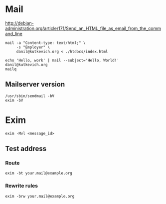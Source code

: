 # Mail

<http://debian-administration.org/article/171/Send_an_HTML_file_as_email_from_the_command_line>

    mail -a "Content-type: text/html;" \
         -s "Employer" \
         danil@kutkevich.org < ./htdocs/index.html

    echo 'Hello, work' | mail --subject='Hello, World!' danil@kutkevich.org
    mailq

## Mailserver version

    /usr/sbin/sendmail -bV
    exim -bV

# Exim

    exim -Mvl <message_id>

## Test address

### Route

    exim -bt your.mail@example.org

### Rewrite rules

    exim -brw your.mail@example.org

